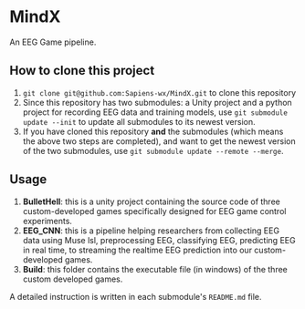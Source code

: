 # MindX
An EEG Game pipeline.
## How to clone this project
1. `git clone git@github.com:Sapiens-wx/MindX.git` to clone this repository
2. Since this repository has two submodules: a Unity project and a python project for recording EEG data and training models, use `git submodule update --init` to update all submodules to its newest version.
3. If you have cloned this repository __and__ the submodules (which means the above two steps are completed), and want to get the newest version of the two submodules, use `git submodule update --remote --merge`.
## Usage
1. __BulletHell__: this is a unity project containing the source code of three custom-developed games specifically designed for EEG game control experiments.
2. __EEG_CNN__: this is a pipeline helping researchers from collecting EEG data using Muse lsl, preprocessing EEG, classifying EEG, predicting EEG in real time, to streaming the realtime EEG prediction into our custom-developed games.
3. __Build__: this folder contains the executable file (in windows) of the three custom developed games.

A detailed instruction is written in each submodule's `README.md` file.
